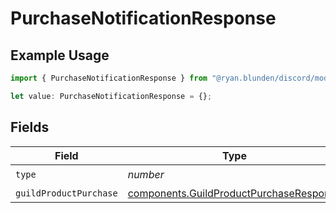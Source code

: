 # PurchaseNotificationResponse

## Example Usage

```typescript
import { PurchaseNotificationResponse } from "@ryan.blunden/discord/models/components";

let value: PurchaseNotificationResponse = {};
```

## Fields

| Field                                                                                              | Type                                                                                               | Required                                                                                           | Description                                                                                        |
| -------------------------------------------------------------------------------------------------- | -------------------------------------------------------------------------------------------------- | -------------------------------------------------------------------------------------------------- | -------------------------------------------------------------------------------------------------- |
| `type`                                                                                             | *number*                                                                                           | :heavy_check_mark:                                                                                 | N/A                                                                                                |
| `guildProductPurchase`                                                                             | [components.GuildProductPurchaseResponse](../../models/components/guildproductpurchaseresponse.md) | :heavy_minus_sign:                                                                                 | N/A                                                                                                |